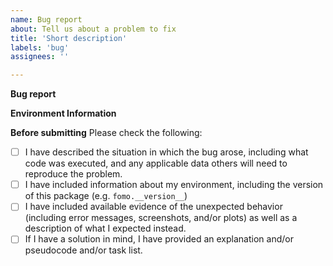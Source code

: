```yaml
---
name: Bug report
about: Tell us about a problem to fix
title: 'Short description'
labels: 'bug'
assignees: ''

---
```

**Bug report**


**Environment Information**


**Before submitting**
Please check the following:

- [ ] I have described the situation in which the bug arose, including what code was executed, and any applicable data others will need to reproduce the problem.
- [ ] I have included information about my environment, including the version of this package (e.g. `fomo.__version__`)
- [ ] I have included available evidence of the unexpected behavior (including error messages, screenshots, and/or plots) as well as a description of what I expected instead.
- [ ] If I have a solution in mind, I have provided an explanation and/or pseudocode and/or task list.
